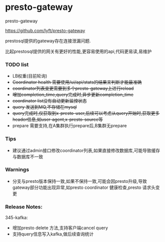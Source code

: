 # presto-gateway
presto-gateway


https://github.com/lyft/presto-gateway

prestosql提供的gateway存在连接泄漏问题.

比起prestosql提供的网关有更好的性能,更容易使用的api,代码更易读,易维护


### TODO list
- LB权重(目前轮询)
- ~~Coordinator health 需要使用/ui/api/stats的结果来判断才能最准确~~
- ~~coordinator列表变更需要到多个presto-gateway上进行reload~~
- ~~增加completion_time,query完成时,异步更新completion_time~~
- ~~coordinator list没有自动更新监控状态~~
- ~~query 发送到MQ,不存储在mysql~~
- ~~query完成时,仅获取到x-presto-user,后续可以考虑从query开始时,获取更多header信息,如user-agent,x-presto-source等~~
- prepare  需要支持,在A集群执行prepare后,B集群无prepare

### Tips
- 建议通过admin接口修改coordinator列表,如果直接修改数据库,可能导致缓存与数据库不一致

### Warnings
- 分支与presto版本保持一致,如果不保持一致,可能会因presto升级,导致gateway部分功能出现异常,如presto coordinator 健康检查,presto 请求头变更

### Release Notes:
345-kafka:
- 增加presto delete 方法,支持客户端cancel query
- 支持query信息写入kafka,做后续查询统计

